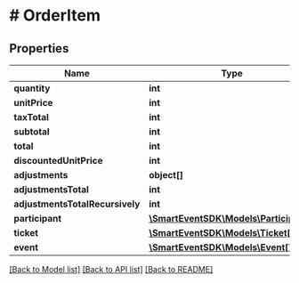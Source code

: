 # # OrderItem

## Properties

Name | Type | Description | Notes
------------ | ------------- | ------------- | -------------
**quantity** | **int** |  | [optional]
**unitPrice** | **int** |  | [optional]
**taxTotal** | **int** |  | [optional]
**subtotal** | **int** |  | [optional]
**total** | **int** |  | [optional]
**discountedUnitPrice** | **int** |  | [optional]
**adjustments** | **object[]** |  | [optional]
**adjustmentsTotal** | **int** |  | [optional]
**adjustmentsTotalRecursively** | **int** |  | [optional]
**participant** | [**\SmartEventSDK\Models\Participant[]**](Participant.md) |  | [optional]
**ticket** | [**\SmartEventSDK\Models\Ticket[]**](Ticket.md) |  | [optional]
**event** | [**\SmartEventSDK\Models\Event[]**](Event.md) |  | [optional]

[[Back to Model list]](../../README.md#models) [[Back to API list]](../../README.md#endpoints) [[Back to README]](../../README.md)
